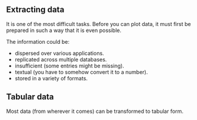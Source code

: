 ## Extracting data
It is one of the most difficult tasks.
Before you can plot data, it must first be prepared in such a way that it is even possible.

The information could be:

* dispersed over various applications.
* replicated across multiple databases.
* insufficient (some entries might be missing).
* textual (you have to somehow convert it to a number).
* stored in a variety of formats.

## Tabular data

Most data (from wherever it comes) can be transformed to tabular form.
